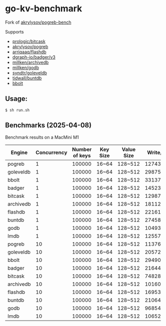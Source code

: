 # go-kv-benchmark

Fork of [akrylysov/pogreb-bench](https://github.com/akrylysov/pogreb-bench)

Supports 

- [prologic/bitcask](https://git.mills.io/prologic/bitcask)
- [akrylysov/pogreb](https://github.com/akrylysov/pogreb)
- [arriqaaq/flashdb](https://github.com/arriqaaq/flashdb)
- [dgraph-io/badger/v3](https://github.com/dgraph-io/badger)
- [millken/archivedb](https://github.com/millken/archivedb)
- [millken/godb](https://github.com/millken/godb)
- [syndtr/goleveldb](https://github.com/syndtr/goleveldb)
- [tidwall/buntdb](https://github.com/tidwall/buntdb)
- [bbolt](https://go.etcd.io/bbolt)

## Usage:

```#!bash
$ sh run.sh
```

## Benchmarks (2025-04-08)

Benchmark results on a MacMini M1

| Engine    | Concurrency | Number of keys | Key Size   | Value Size | Write/s  | Reads/s  | Size      | Time (sec) |
|-----------|-------------|----------------|------------|------------|----------|----------|-----------|------------|
| pogreb    | 1           | 100000         | 16~64      | 128~512    | 127434   | 528534   | 37.80MB   | 0.974      |
| goleveldb | 1           | 100000         | 16~64      | 128~512    | 298758   | 290917   | 35.57MB   | 0.678      |
| bbolt     | 1           | 100000         | 16~64      | 128~512    | 33137    | 864519   | 64.05MB   | 3.133      |
| badger    | 1           | 100000         | 16~64      | 128~512    | 145236   | 250687   | 2.14GB    | 1.087      |
| bitcask   | 1           | 100000         | 16~64      | 128~512    | 129872   | 734167   | 42.74MB   | 0.906      |
| archivedb | 1           | 100000         | 16~64      | 128~512    | 1811245  | 1214254  | 1.00GB    | 0.138      |
| flashdb   | 1           | 100000         | 16~64      | 128~512    | 221612   | 830516   | 36.62MB   | 0.572      |
| buntdb    | 1           | 100000         | 16~64      | 128~512    | 274587   | 1064432  | 37.04MB   | 0.458      |
| godb      | 1           | 100000         | 16~64      | 128~512    | 1049367  | 1006178  | 64.00MB   | 0.195      |
| lmdb      | 1           | 100000         | 16~64      | 128~512    | 12557    | 453581   | 52.69MB   | 8.184      |
| pogreb    | 10          | 100000         | 16~64      | 128~512    | 113766   | 554729   | 75.67MB   | 1.059      |
| goleveldb | 10          | 100000         | 16~64      | 128~512    | 205725   | 401808   | 71.26MB   | 0.735      |
| bbolt     | 10          | 100000         | 16~64      | 128~512    | 29490    | 802135   | 112.09MB  | 3.516      |
| badger    | 10          | 100000         | 16~64      | 128~512    | 216440   | 284171   | 2.15GB    | 0.814      |
| bitcask   | 10          | 100000         | 16~64      | 128~512    | 74828    | 854236   | 85.51MB   | 1.453      |
| archivedb | 10          | 100000         | 16~64      | 128~512    | 1016055  | 2755282  | 1.00GB    | 0.135      |
| flashdb   | 10          | 100000         | 16~64      | 128~512    | 169539   | 2940664  | 73.28MB   | 0.624      |
| buntdb    | 10          | 100000         | 16~64      | 128~512    | 210643   | 1952032  | 74.06MB   | 0.526      |
| godb      | 10          | 100000         | 16~64      | 128~512    | 968540   | 3225290  | 96.00MB   | 0.134      |
| lmdb      | 10          | 100000         | 16~64      | 128~512    | 10652    | 350766   | 105.24MB  | 9.673      |


